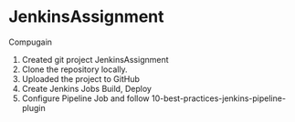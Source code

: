 # JenkinsAssignment
Compugain


1. Created git project JenkinsAssignment
2. Clone the repository locally.
3. Uploaded the project to GitHub
4. Create Jenkins Jobs Build, Deploy
5. Configure Pipeline Job and follow 10-best-practices-jenkins-pipeline-plugin

